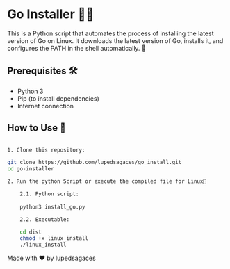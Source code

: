 # Go Installer 🐹🚀

This is a Python script that automates the process of installing the latest version of Go on Linux. It downloads the latest version of Go, installs it, and configures the PATH in the shell automatically. 🎉

## Prerequisites 🛠️

- Python 3
- Pip (to install dependencies)
- Internet connection

## How to Use 📖


```bash

1. Clone this repository: 

git clone https://github.com/lupedsagaces/go_install.git
cd go-installer

2. Run the python Script or execute the compiled file for Linux🚀

    2.1. Python script:    
    
    python3 install_go.py

    2.2. Executable:

    cd dist
    chmod +x linux_install
    ./linux_install

```

Made with ❤️ by lupedsagaces

